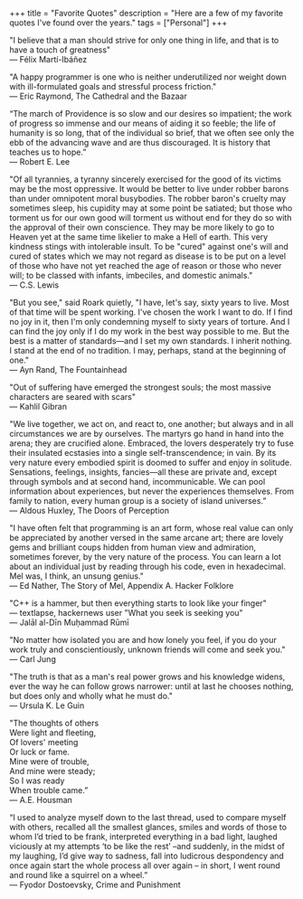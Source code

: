 +++
title = "Favorite Quotes"
description = "Here are a few of my favorite quotes I've found over the years."
tags = ["Personal"]
+++

"I believe that a man should strive for only one thing in life, and that is to have a touch of greatness"
<br>— Félix Martí-Ibáñez

"A happy programmer is one who is neither underutilized nor weight down with ill-formulated goals and stressful process friction."
<br>— Eric Raymond, The Cathedral and the Bazaar

“The march of Providence is so slow and our desires so impatient; the work of progress so immense and our means of aiding it so feeble; the life of humanity is so long, that of the individual so brief, that we often see only the ebb of the advancing wave and are thus discouraged. It is history that teaches us to hope.”
<br>― Robert E. Lee

"Of all tyrannies, a tyranny sincerely exercised for the good of its victims may be the most oppressive. It would be better to live under robber barons than under omnipotent moral busybodies. The robber baron's cruelty may sometimes sleep, his cupidity may at some point be satiated; but those who torment us for our own good will torment us without end for they do so with the approval of their own conscience. They may be more likely to go to Heaven yet at the same time likelier to make a Hell of earth. This very kindness stings with intolerable insult. To be "cured" against one's will and cured of states which we may not regard as disease is to be put on a level of those who have not yet reached the age of reason or those who never will; to be classed with infants, imbeciles, and domestic animals."
<br>― C.S. Lewis 

"But you see," said Roark quietly, "I have, let's say, sixty years to live. Most of that time will be spent working. I've chosen the work I want to do. If I find no joy in it, then I'm only condemning myself to sixty years of torture. And I can find the joy only if I do my work in the best way possible to me. But the best is a matter of standards—and I set my own standards. I inherit nothing. I stand at the end of no tradition. I may, perhaps, stand at the beginning of one."
<br>― Ayn Rand, The Fountainhead

"Out of suffering have emerged the strongest souls; the most massive characters are seared with scars"
<br>― Kahlil Gibran

"We live together, we act on, and react to, one another; but always and in all circumstances we are by ourselves. The martyrs go hand in hand into the arena; they are crucified alone. Embraced, the lovers desperately try to fuse their insulated ecstasies into a single self-transcendence; in vain. By its very nature every embodied spirit is doomed to suffer and enjoy in solitude. Sensations, feelings, insights, fancies—all these are private and, except through symbols and at second hand, incommunicable. We can pool information about experiences, but never the experiences themselves. From family to nation, every human group is a society of island universes.”
<br>― Aldous Huxley, The Doors of Perception

"I have often felt that programming is an art form,
whose real value can only be appreciated
by another versed in the same arcane art;
there are lovely gems and brilliant coups
hidden from human view and admiration, sometimes forever,
by the very nature of the process.
You can learn a lot about an individual
just by reading through his code,
even in hexadecimal.
Mel was, I think, an unsung genius."
<br>― Ed Nather, The Story of Mel, Appendix A. Hacker Folklore

"C++ is a hammer, but then everything starts to look like your finger"
<br>— textlapse, hackernews user
"What you seek is seeking you"
<br>— Jalāl al-Dīn Muḥammad Rūmī

"No matter how isolated you are and how lonely you feel, if you do your work truly and conscientiously, unknown friends will come and seek you."
<br>— Carl Jung

"The truth is that as a man's real power grows and his knowledge widens, ever the way he can follow grows narrower: until at last he chooses nothing, but does only and wholly what he must do."
<br>— Ursula K. Le Guin

"The thoughts of others\
Were light and fleeting,\
Of lovers' meeting\
Or luck or fame.\
Mine were of trouble,\
And mine were steady;\
So I was ready\
When trouble came.”
<br>— A.E. Housman

“I used to analyze myself down to the last thread, used to compare myself with others, recalled all the smallest glances, smiles and words of those to whom I’d tried to be frank, interpreted everything in a bad light, laughed viciously at my attempts ‘to be like the rest’ –and suddenly, in the midst of my laughing, I’d give way to sadness, fall into ludicrous despondency and once again start the whole process all over again – in short, I went round and round like a squirrel on a wheel.”
<br>— Fyodor Dostoevsky, Crime and Punishment
